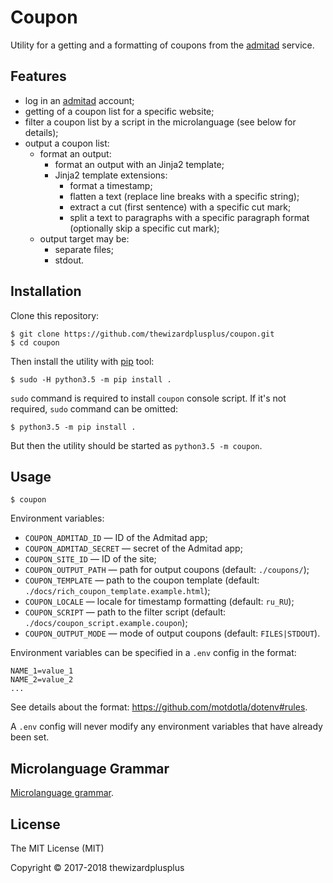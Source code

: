 # Coupon

Utility for a getting and a formatting of coupons from the [admitad](https://www.admitad.com/) service.

## Features

- log in an [admitad](https://www.admitad.com/) account;
- getting of a coupon list for a specific website;
- filter a coupon list by a script in the microlanguage (see below for details);
- output a coupon list:
  - format an output:
    - format an output with an Jinja2 template;
    - Jinja2 template extensions:
      - format a timestamp;
      - flatten a text (replace line breaks with a specific string);
      - extract a cut (first sentence) with a specific cut mark;
      - split a text to paragraphs with a specific paragraph format (optionally skip a specific cut mark);
  - output target may be:
    - separate files;
    - stdout.

## Installation

Clone this repository:

```
$ git clone https://github.com/thewizardplusplus/coupon.git
$ cd coupon
```

Then install the utility with [pip](https://pip.pypa.io/) tool:

```
$ sudo -H python3.5 -m pip install .
```

`sudo` command is required to install `coupon` console script. If it's not required, `sudo` command can be omitted:

```
$ python3.5 -m pip install .
```

But then the utility should be started as `python3.5 -m coupon`.

## Usage

```
$ coupon
```

Environment variables:

- `COUPON_ADMITAD_ID` &mdash; ID of the Admitad app;
- `COUPON_ADMITAD_SECRET` &mdash; secret of the Admitad app;
- `COUPON_SITE_ID` &mdash; ID of the site;
- `COUPON_OUTPUT_PATH` &mdash; path for output coupons (default: `./coupons/`);
- `COUPON_TEMPLATE` &mdash; path to the coupon template (default: `./docs/rich_coupon_template.example.html`);
- `COUPON_LOCALE` &mdash; locale for timestamp formatting (default: `ru_RU`);
- `COUPON_SCRIPT` &mdash; path to the filter script (default: `./docs/coupon_script.example.coupon`);
- `COUPON_OUTPUT_MODE` &mdash; mode of output coupons (default: `FILES|STDOUT`).

Environment variables can be specified in a `.env` config in the format:

```
NAME_1=value_1
NAME_2=value_2
...
```

See details about the format: https://github.com/motdotla/dotenv#rules.

A `.env` config will never modify any environment variables that have already been set.

## Microlanguage Grammar

[Microlanguage grammar](docs/microlanguage_grammar.md).

## License

The MIT License (MIT)

Copyright &copy; 2017-2018 thewizardplusplus
